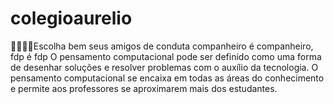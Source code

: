# colegioaurelio
🤠🤠🤠🤜Escolha bem seus amigos de conduta companheiro é companheiro, fdp é fdp 
O pensamento computacional pode ser definido como uma forma de desenhar soluções e resolver problemas com o auxílio da tecnologia. 
O pensamento computacional se encaixa em todas as áreas do conhecimento e permite aos professores se aproximarem mais dos estudantes.
